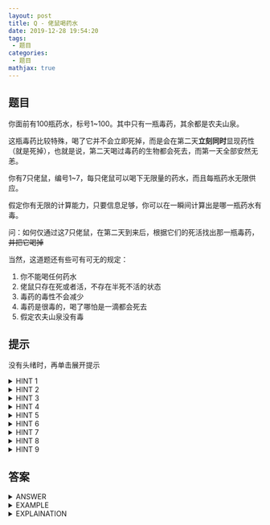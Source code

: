 ```yaml
---
layout: post
title: Q - 佬鼠喝药水
date: 2019-12-28 19:54:20
tags:
 - 题目
categories:
 - 题目
mathjax: true
---
```


## 题目

你面前有100瓶药水，标号1~100。其中只有一瓶毒药，其余都是农夫山泉。

这瓶毒药比较特殊，喝了它并不会立即死掉，而是会在第二天**立刻同时**显现药性（就是死掉），也就是说，第二天喝过毒药的生物都会死去，而第一天全部安然无恙。

你有7只佬鼠，编号1~7，每只佬鼠可以喝下无限量的药水，而且每瓶药水无限供应。

假定你有无限的计算能力，只要信息足够，你可以在一瞬间计算出是哪一瓶药水有毒。

问：如何仅通过这7只佬鼠，在第二天到来后，根据它们的死活找出那一瓶毒药，~~并把它喝掉~~

<!-- more -->

当然，这道题还有些可有可无的规定：

1. 你不能喝任何药水
2. 佬鼠只存在死或者活，不存在半死不活的状态
3. 毒药的毒性不会减少
4. 毒药是很毒的，喝了哪怕是一滴都会死去
5. 假定农夫山泉没有毒

## 提示

没有头绪时，再单击展开提示

<details>
<summary>HINT 1</summary>
每只佬鼠有两种状态：生和死
</details>

<details>
<summary>HINT 2</summary>
每瓶药水有两种状态：有毒或没毒
</details>

<details>
<summary>HINT 3</summary>
$2^7 = 128 \approx 100$，且$128 > 100$
</details>

<details>
<summary>HINT 4</summary>
考虑二进制
</details>

<details>
<summary>HINT 5</summary>
死为1，生为0；有毒为1，没毒为0
</details>

<details>
<summary>HINT 6</summary>
类似状态压缩
</details>

<details>
<summary>HINT 7</summary>
$1 = 1_{(2)}, 2 = 10_{(2)}, 3 = 11_{(2)}, 4 = 100_{(2)} , \dots , 100 = 1100100‬_{(2)}$
</details>

<details>
<summary>HINT 8</summary>
$100 = 1100100‬_{(2)}$，恰好7位，可以对应每一只佬鼠
</details>

<details>
<summary>HINT 9</summary>
一只佬鼠对应一个数位
</details>

## 答案

<details>
<summary>ANSWER</summary>
把1~100的每一个数改写成二进制，让第1只佬鼠喝二进制下第1位为1的药水，第2只老鼠喝第7位为1的药水，以此类推，第7只佬鼠喝第7位为1的药水。

到了第二天，枚举i从7到1，统计第i只佬鼠死了与否，若死去，把第i位标记为1，反之为0。这样得到一个0-1串。

把这个0-1串转换为十进制，即为毒药的编号。
</details>

<details>
<summary>EXAMPLE</summary>
实施ANSWER的做法，假设只有1、3、7号佬鼠死掉，得到的0-1串就是：1000101。对应十进制69，即第69瓶药水为毒药。
</details>

<details>
<summary>EXPLAINATION</summary>
如上例，1、3、7死去，说明二进制表示下1、3、7位为1的药水有嫌疑，而其他喝了药水的佬鼠安然无恙，说明二进制下2、4、5、6位为1的药水没有嫌疑，这样就可以写出药水的二进制表达式。
</details>

